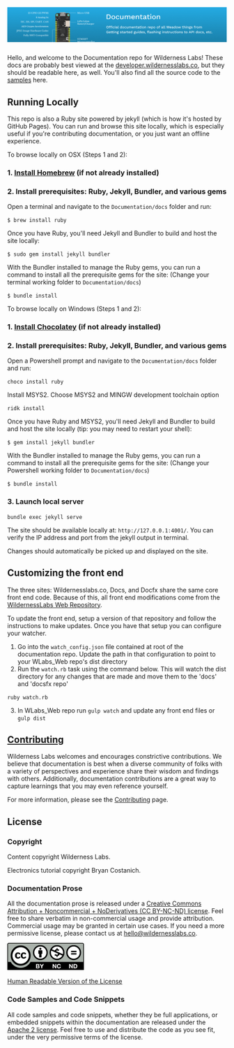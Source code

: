 <img src="Design/banner.jpg" style="margin-bottom:10px" />

Hello, and welcome to the Documentation repo for Wilderness Labs! These docs are probably best viewed at the [developer.wildernesslabs.co](http://developer.wildernesslabs.co), but they should be readable here, as well. You'll also find all the source code to the [samples](samples/) here.


## Running Locally

This repo is also a Ruby site powered by jekyll (which is how it's hosted by GitHub Pages). You can run and browse this site locally, which is especially useful if you're contributing documentation, or you just want an offline experience.

To browse locally on OSX (Steps 1 and 2):

### 1. [Install Homebrew](https://brew.sh/) (if not already installed)

### 2. Install prerequisites: Ruby, Jekyll, Bundler, and various gems

Open a terminal and navigate to the `Documentation/docs` folder and run:

```
$ brew install ruby
```

Once you have Ruby, you'll need Jekyll and Bundler to build and host the site locally:

```
$ sudo gem install jekyll bundler
```

With the Bundler installed to manage the Ruby gems, you can run a command to install all the prerequisite gems for the site:
(Change your terminal working folder to `Documentation/docs`)

```
$ bundle install
```

To browse locally on Windows (Steps 1 and 2):

### 1. [Install Chocolatey](https://chocolatey.org/install) (if not already installed)

### 2. Install prerequisites: Ruby, Jekyll, Bundler, and various gems

Open a Powershell prompt and navigate to the `Documentation/docs` folder and run:

```
choco install ruby
```

Install MSYS2. Choose MSYS2 and MINGW development toolchain option

```
ridk install
```

Once you have Ruby and MSYS2, you'll need Jekyll and Bundler to build and host the site locally (tip: you may need to restart your shell):

```
$ gem install jekyll bundler
```

With the Bundler installed to manage the Ruby gems, you can run a command to install all the prerequisite gems for the site:
(Change your Powershell working folder to `Documentation/docs`)

```
$ bundle install
```

### 3. Launch local server

```
bundle exec jekyll serve
```
The site should be available locally at: `http://127.0.0.1:4001/`. You can verify the IP address and port from the jekyll output in terminal.

Changes should automatically be picked up and displayed on the site.

## Customizing the front end

The three sites: Wildernesslabs.co, Docs, and Docfx share the same core front end code. Because of this, all front end modifications come from the [WildernessLabs Web Repository](https://github.com/WildernessLabs/WLabs_Web).

To update the front end, setup a version of that repository and follow the instructions to make updates. Once you have that setup you can configure your watcher.

1. Go into the `watch_config.json` file contained at root of the documentation repo. Update the path in that configuration to point to your WLabs_Web repo's dist directory
2. Run the `watch.rb` task using the command below. This will watch the dist directory for any changes that are made and move them to the 'docs' and 'docsfx repo'

```
ruby watch.rb
```

3. In WLabs_Web repo run `gulp watch` and update any front end files or `gulp dist`


## [Contributing](Contributing)

Wilderness Labs welcomes and encourages constrictive contributions. We believe that documentation is best when a diverse community of folks with a variety of perspectives and experience share their wisdom and findings with others. Additionally, documentation contributions are a great way to capture learnings that you may even reference yourself.

For more information, please see the [Contributing](Contributing) page.

## License

### Copyright

Content copyright Wilderness Labs.

Electronics tutorial copyright Bryan Costanich.

### Documentation Prose

All the documentation prose is released under a [Creative Commons
Attribution + Noncommercial + NoDerivatives (CC BY-NC-ND) license](Licenses/CreativeCommons_BY_NC_ND.md). Feel free to share verbatim in non-commercial usage and provide attribution. Commercial usage may be granted in certain use cases. If you need a more permissive license, please contact us at [hello@wildernesslabs.co](mailto:hello@wildernesslabs.co).

![Creative Commons BY-NC-ND Logo](Licenses/Cc-by-nc-nd_icon.png)

[Human Readable Version of the License](https://creativecommons.org/licenses/by-nc-nd/4.0/)

### Code Samples and Code Snippets

All code samples and code snippets, whether they be full applications, or embedded snippets within the documentation are released under the [Apache 2 license](Licenses/Apache2_License.md). Feel free to use and distribute the code as you see fit, under the very permissive terms of the license.
